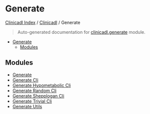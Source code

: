 # Generate

[Clinicadl Index](../../README.md#clinicadl-index) /
[Clinicadl](../index.md#clinicadl) /
Generate

> Auto-generated documentation for [clinicadl.generate](../../../clinicadl/generate/__init__.py) module.

- [Generate](#generate)
  - [Modules](#modules)

## Modules

- [Generate](./generate.md)
- [Generate Cli](./generate_cli.md)
- [Generate Hypometabolic Cli](./generate_hypometabolic_cli.md)
- [Generate Random Cli](./generate_random_cli.md)
- [Generate Shepplogan Cli](./generate_shepplogan_cli.md)
- [Generate Trivial Cli](./generate_trivial_cli.md)
- [Generate Utils](./generate_utils.md)